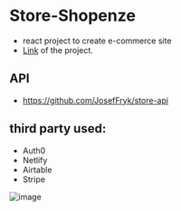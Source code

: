 # Store-Shopenze

* react project to create e-commerce site
* [Link](https://shopenze.netlify.app) of the project. 


## API
* https://github.com/JosefFryk/store-api


## third party used:
* Auth0
* Netlify
* Airtable
* Stripe

![image](https://user-images.githubusercontent.com/98749788/180664963-0cd27655-0179-4b93-96c1-96a9880e20e6.png)
